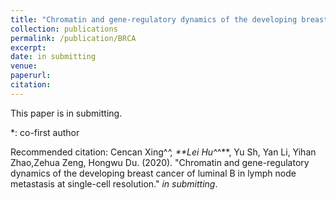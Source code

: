 ```yaml
---
title: "Chromatin and gene-regulatory dynamics of the developing breast cancer of luminal B in lymph node metastasis at single-cell resolution"
collection: publications
permalink: /publication/BRCA
excerpt: 
date: in submitting
venue: 
paperurl: 
citation: 
---
```

This paper is in submitting.

*: co-first author

Recommended citation: Cencan Xing^*^, **Lei Hu^*^**, Yu Sh, Yan Li, Yihan Zhao,Zehua Zeng, Hongwu Du. (2020). "Chromatin and gene-regulatory dynamics of the developing breast cancer of luminal B in lymph node metastasis at single-cell resolution." <i>in submitting</i>. 